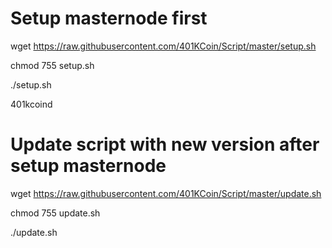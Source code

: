 # Setup masternode first

wget https://raw.githubusercontent.com/401KCoin/Script/master/setup.sh

chmod 755 setup.sh

./setup.sh

401kcoind

# Update script with new version after setup masternode

wget https://raw.githubusercontent.com/401KCoin/Script/master/update.sh

chmod 755 update.sh

./update.sh
